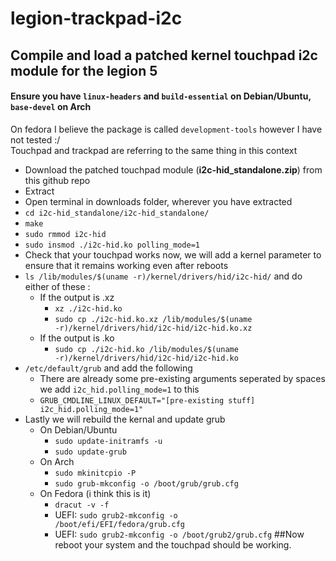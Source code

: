 # legion-trackpad-i2c
## Compile and load a patched kernel touchpad i2c module for the legion 5
#### Ensure you have <code>linux-headers</code> and <code>build-essential</code> on Debian/Ubuntu, <code>base-devel</code> on Arch
On fedora I believe the package is called <code>development-tools</code> however I have not tested :/ <br>
Touchpad and trackpad are referring to the same thing in this context


- Download the patched touchpad module (**i2c-hid_standalone.zip**) from this github repo
- Extract
- Open terminal in downloads folder, wherever you have extracted
- <code>cd i2c-hid_standalone/i2c-hid_standalone/</code>
- <code>make</code>
- <code>sudo rmmod i2c-hid</code>
- <code>sudo insmod ./i2c-hid.ko polling_mode=1</code>
- Check that your touchpad works now, we will add a kernel parameter to ensure that it remains working even after reboots
- <code>ls /lib/modules/$(uname -r)/kernel/drivers/hid/i2c-hid/</code> and do either of these :
	- If the output is .xz
		- <code>xz ./i2c-hid.ko</code>
		- <code>sudo cp ./i2c-hid.ko.xz /lib/modules/$(uname -r)/kernel/drivers/hid/i2c-hid/i2c-hid.ko.xz</code>
	- If the output is .ko
		- <code>sudo cp ./i2c-hid.ko /lib/modules/$(uname -r)/kernel/drivers/hid/i2c-hid/i2c-hid.ko</code>
- <code>/etc/default/grub</code> and add the following
	- There are already some pre-existing arguments seperated by spaces we add <code>i2c_hid.polling_mode=1</code> to this
	- <code>GRUB_CMDLINE_LINUX_DEFAULT="[pre-existing stuff] i2c_hid.polling_mode=1"</code>
- Lastly we will rebuild the kernal and update grub
	- On Debian/Ubuntu
		- <code>sudo update-initramfs -u</code>
		- <code>sudo update-grub</code>
	- On Arch
		- <code>sudo mkinitcpio -P</code>
		- <code>sudo grub-mkconfig -o /boot/grub/grub.cfg</code>
	- On Fedora (i think this is it)
		- <code>dracut -v -f</code>
		- UEFI: <code>sudo grub2-mkconfig -o /boot/efi/EFI/fedora/grub.cfg</code>
		- UEFI: <code>sudo grub2-mkconfig -o /boot/grub2/grub.cfg</code>
##Now reboot your system and the touchpad should be working. 
